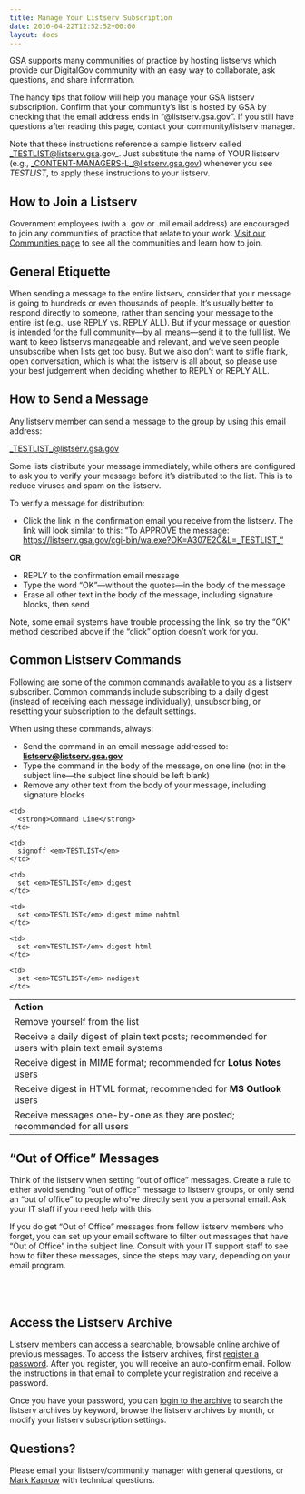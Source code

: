 ```yaml
---
title: Manage Your Listserv Subscription
date: 2016-04-22T12:52:52+00:00
layout: docs
---
```


GSA supports many communities of practice by hosting listservs which provide our DigitalGov community with an easy way to collaborate, ask questions, and share information.

The handy tips that follow will help you manage your GSA listserv subscription. Confirm that your community’s list is hosted by GSA by checking that the email address ends in “@listserv.gsa.gov”. If you still have questions after reading this page, contact your community/listserv manager.

Note that these instructions reference a sample listserv called _TESTLIST@listserv.gsa.gov_. Just substitute the name of YOUR listserv (e.g., _CONTENT-MANAGERS-L_@listserv.gsa.gov) whenever you see _TESTLIST_, to apply these instructions to your listserv.

## How to Join a Listserv

Government employees (with a .gov or .mil email address) are encouraged to join any communities of practice that relate to your work. [Visit our Communities page](https://www.digitalgov.gov/communities/) to see all the communities and learn how to join.

## General Etiquette

When sending a message to the entire listserv, consider that your message is going to hundreds or even thousands of people. It’s usually better to respond directly to someone, rather than sending your message to the entire list (e.g., use REPLY vs. REPLY ALL). But if your message or question is intended for the full community—by all means—send it to the full list. We want to keep listservs manageable and relevant, and we’ve seen people unsubscribe when lists get too busy. But we also don’t want to stifle frank, open conversation, which is what the listserv is all about, so please use your best judgement when deciding whether to REPLY or REPLY ALL.

## How to Send a Message

Any listserv member can send a message to the group by using this email address:
  
_TESTLIST_@listserv.gsa.gov

Some lists distribute your message immediately, while others are configured to ask you to verify your message before it’s distributed to the list. This is to reduce viruses and spam on the listserv.

To verify a message for distribution:

  * Click the link in the confirmation email you receive from the listserv. The link will look similar to this: “To APPROVE the message: https://listserv.gsa.gov/cgi-bin/wa.exe?OK=A307E2C&L=_TESTLIST_“

**OR**

  * REPLY to the confirmation email message
  * Type the word “OK”—without the quotes—in the body of the message
  * Erase all other text in the body of the message, including signature blocks, then send

Note, some email systems have trouble processing the link, so try the “OK” method described above if the “click” option doesn’t work for you.

## Common Listserv Commands

Following are some of the common commands available to you as a listserv subscriber. Common commands include subscribing to a daily digest (instead of receiving each message individually), unsubscribing, or resetting your subscription to the default settings.

When using these commands, always:

  * Send the command in an email message addressed to: **listserv@listserv.gsa.gov**
  * Type the command in the body of the message, on one line (not in the subject line—the subject line should be left blank)
  * Remove any other text from the body of your message, including signature blocks

<table>
  <tr>
    <td style="width: 50%">
      <strong>Action</strong>
    </td>
    
    <td>
      <strong>Command Line</strong>
    </td>
  </tr>
  
  <tr>
    <td>
      Remove yourself from the list
    </td>
    
    <td>
      signoff <em>TESTLIST</em>
    </td>
  </tr>
  
  <tr>
    <td>
      Receive a daily digest of plain text posts; recommended for users with plain text email systems
    </td>
    
    <td>
      set <em>TESTLIST</em> digest
    </td>
  </tr>
  
  <tr>
    <td>
      Receive digest in MIME format; recommended for <strong>Lotus Notes</strong> users
    </td>
    
    <td>
      set <em>TESTLIST</em> digest mime nohtml
    </td>
  </tr>
  
  <tr>
    <td>
      Receive digest in HTML format; recommended for <strong>MS Outlook</strong> users
    </td>
    
    <td>
      set <em>TESTLIST</em> digest html
    </td>
  </tr>
  
  <tr>
    <td>
      Receive messages one-by-one as they are posted; recommended for all users
    </td>
    
    <td>
      set <em>TESTLIST</em> nodigest
    </td>
  </tr>
</table>

## “Out of Office” Messages

Think of the listserv when setting “out of office” messages. Create a rule to either avoid sending “out of office” message to listserv groups, or only send an “out of office” to people who’ve directly sent you a personal email. Ask your IT staff if you need help with this.

If you do get “Out of Office” messages from fellow listserv members who forget, you can set up your email software to filter out messages that have “Out of Office” in the subject line. Consult with your IT support staff to see how to filter these messages, since the steps may vary, depending on your email program.

<h2 id="Access-Listserv-Archive" style="padding-top: 50px">
  Access the Listserv Archive
</h2>

Listserv members can access a searchable, browsable online archive of previous messages. To access the listserv archives, first [register a password](https://listserv.gsa.gov/cgi-bin/wa.exe?GETPW1). After you register, you will receive an auto-confirm email. Follow the instructions in that email to complete your registration and receive a password.

Once you have your password, you can [login to the archive](https://listserv.gsa.gov/cgi-bin/wa.exe?LOGON) to search the listserv archives by keyword, browse the listserv archives by month, or modify your listserv subscription settings.

## Questions?

Please email your listserv/community manager with general questions, or [Mark Kaprow](mailto:mark.kaprow@gsa.gov) with technical questions.